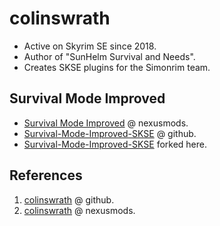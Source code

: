 # colinswrath

- Active on Skyrim SE since 2018.
- Author of "SunHelm Survival and Needs".
- Creates SKSE plugins for the Simonrim team.

## Survival Mode Improved

- [Survival Mode Improved](https://www.nexusmods.com/skyrimspecialedition/mods/78244) @ nexusmods.
- [Survival-Mode-Improved-SKSE](https://github.com/colinswrath/Survival-Mode-Improved-SKSE) @ github.
- [Survival-Mode-Improved-SKSE](https://github.com/bgsce-dinadan/Survival-Mode-Improved-SKSE) forked here.

## References

1. [colinswrath](https://github.com/colinswrath) @ github.
2. [colinswrath](https://next.nexusmods.com/profile/colinswrath/mods) @ nexusmods.

